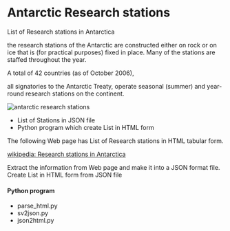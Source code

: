  Antarctic Research stations
===============

List of Research stations in Antarctica

the research stations of the Antarctic are constructed either on rock or on ice that is (for practical purposes) fixed in place. Many of the stations are staffed throughout the year. 

A total of 42 countries (as of October 2006), 

all signatories to the Antarctic Treaty, operate seasonal (summer) and year-round research stations on the continent.


![antarctic research stations]()

- List of Stations in JSON file
- Python program which create List in HTML form

The following Web page has List of Research stations in HTML tabular form.

[wikipedia: Research stations in Antarctica](https://en.wikipedia.org/wiki/Research_stations_in_Antarctica)

Extract the information from Web page
and make it into a JSON format file.
Create List in HTML form from JSON file

#### Python program
- parse_html.py
- sv2json.py
- json2html.py


